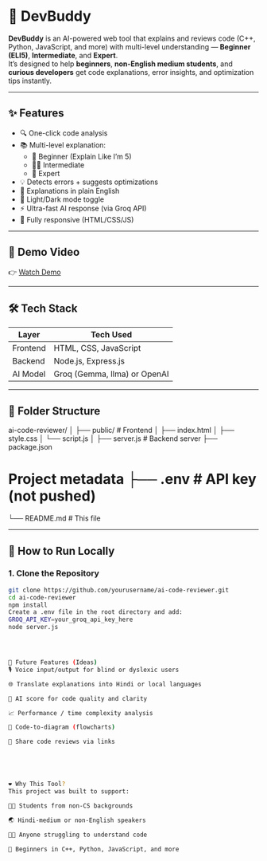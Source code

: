 # 🤖 DevBuddy

**DevBuddy** is an AI-powered web tool that explains and reviews code (C++, Python, JavaScript, and more) with multi-level understanding — **Beginner (ELI5)**, **Intermediate**, and **Expert**.  
It’s designed to help **beginners**, **non-English medium students**, and **curious developers** get code explanations, error insights, and optimization tips instantly.

---

## ✨ Features

- 🔍 One-click code analysis
- 📚 Multi-level explanation:
  - 🧒 Beginner (Explain Like I’m 5)
  - 👨‍🎓 Intermediate
  - 🧠 Expert
- 💡 Detects errors + suggests optimizations
- 💬 Explanations in plain English
- 🎨 Light/Dark mode toggle
- ⚡ Ultra-fast AI response (via Groq API)
- 📱 Fully responsive (HTML/CSS/JS)

---

## 🎥 Demo Video

👉 [Watch Demo](https://youtu.be/c82sG6FANZk?si=1V4qkt7lm3yxSgMx)  


---

## 🛠 Tech Stack

| Layer      | Tech Used              |
|------------|------------------------|
| Frontend   | HTML, CSS, JavaScript  |
| Backend    | Node.js, Express.js    |
| AI Model   | Groq (Gemma, llma) or OpenAI |

---

## 📁 Folder Structure
ai-code-reviewer/ │ ├── public/ # Frontend │ ├── index.html │ ├── style.css │ └── script.js │ 
├── server.js # Backend server ├── package.json 
# Project metadata ├── .env # API key (not pushed) 
└── README.md # This file

---

## 🚀 How to Run Locally

### 1. Clone the Repository

```bash
git clone https://github.com/yourusername/ai-code-reviewer.git
cd ai-code-reviewer
npm install
Create a .env file in the root directory and add:
GROQ_API_KEY=your_groq_api_key_here
node server.js




🔮 Future Features (Ideas)
🎙 Voice input/output for blind or dyslexic users

🌐 Translate explanations into Hindi or local languages

🧠 AI score for code quality and clarity

📈 Performance / time complexity analysis

📸 Code-to-diagram (flowcharts)

👥 Share code reviews via links





❤️ Why This Tool?
This project was built to support:

👩‍🎓 Students from non-CS backgrounds

🌏 Hindi-medium or non-English speakers

🧑‍💻 Anyone struggling to understand code

👶 Beginners in C++, Python, JavaScript, and more


